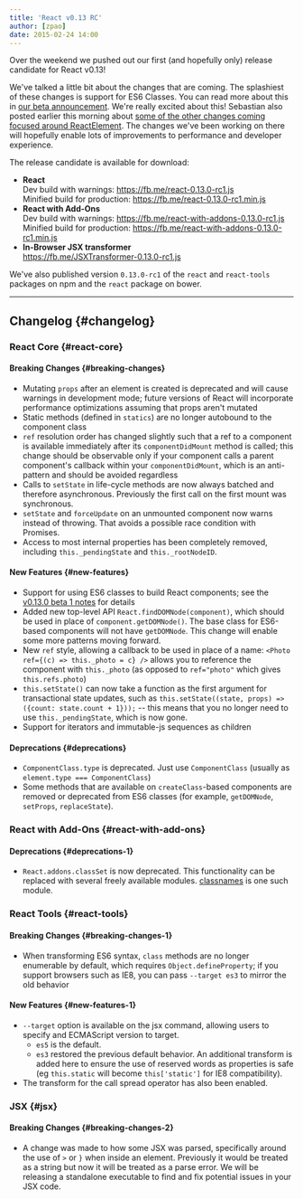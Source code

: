 ```yaml
---
title: 'React v0.13 RC'
author: [zpao]
date: 2015-02-24 14:00
---
```


Over the weekend we pushed out our first (and hopefully only) release candidate for React v0.13!

We've talked a little bit about the changes that are coming. The splashiest of these changes is support for ES6 Classes. You can read more about this in [our beta announcement](/blog/2015/01/27/react-v0.13.0-beta-1.html). We're really excited about this! Sebastian also posted earlier this morning about [some of the other changes coming focused around ReactElement](/blog/2015/02/24/streamlining-react-elements.html). The changes we've been working on there will hopefully enable lots of improvements to performance and developer experience.

The release candidate is available for download:

- **React**  
  Dev build with warnings: <https://fb.me/react-0.13.0-rc1.js>  
  Minified build for production: <https://fb.me/react-0.13.0-rc1.min.js>
- **React with Add-Ons**  
  Dev build with warnings: <https://fb.me/react-with-addons-0.13.0-rc1.js>  
  Minified build for production: <https://fb.me/react-with-addons-0.13.0-rc1.min.js>
- **In-Browser JSX transformer**  
  <https://fb.me/JSXTransformer-0.13.0-rc1.js>

We've also published version `0.13.0-rc1` of the `react` and `react-tools` packages on npm and the `react` package on bower.

---

## Changelog {#changelog}

### React Core {#react-core}

#### Breaking Changes {#breaking-changes}

- Mutating `props` after an element is created is deprecated and will cause warnings in development mode; future versions of React will incorporate performance optimizations assuming that props aren't mutated
- Static methods (defined in `statics`) are no longer autobound to the component class
- `ref` resolution order has changed slightly such that a ref to a component is available immediately after its `componentDidMount` method is called; this change should be observable only if your component calls a parent component's callback within your `componentDidMount`, which is an anti-pattern and should be avoided regardless
- Calls to `setState` in life-cycle methods are now always batched and therefore asynchronous. Previously the first call on the first mount was synchronous.
- `setState` and `forceUpdate` on an unmounted component now warns instead of throwing. That avoids a possible race condition with Promises.
- Access to most internal properties has been completely removed, including `this._pendingState` and `this._rootNodeID`.

#### New Features {#new-features}

- Support for using ES6 classes to build React components; see the [v0.13.0 beta 1 notes](/blog/2015/01/27/react-v0.13.0-beta-1.html) for details
- Added new top-level API `React.findDOMNode(component)`, which should be used in place of `component.getDOMNode()`. The base class for ES6-based components will not have `getDOMNode`. This change will enable some more patterns moving forward.
- New `ref` style, allowing a callback to be used in place of a name: `<Photo ref={(c) => this._photo = c} />` allows you to reference the component with `this._photo` (as opposed to `ref="photo"` which gives `this.refs.photo`)
- `this.setState()` can now take a function as the first argument for transactional state updates, such as `this.setState((state, props) => ({count: state.count + 1}));` -- this means that you no longer need to use `this._pendingState`, which is now gone.
- Support for iterators and immutable-js sequences as children

#### Deprecations {#deprecations}

- `ComponentClass.type` is deprecated. Just use `ComponentClass` (usually as `element.type === ComponentClass`)
- Some methods that are available on `createClass`-based components are removed or deprecated from ES6 classes (for example, `getDOMNode`, `setProps`, `replaceState`).

### React with Add-Ons {#react-with-add-ons}

#### Deprecations {#deprecations-1}

- `React.addons.classSet` is now deprecated. This functionality can be replaced with several freely available modules. [classnames](https://www.npmjs.com/package/classnames) is one such module.

### React Tools {#react-tools}

#### Breaking Changes {#breaking-changes-1}

- When transforming ES6 syntax, `class` methods are no longer enumerable by default, which requires `Object.defineProperty`; if you support browsers such as IE8, you can pass `--target es3` to mirror the old behavior

#### New Features {#new-features-1}

- `--target` option is available on the jsx command, allowing users to specify and ECMAScript version to target.
  - `es5` is the default.
  - `es3` restored the previous default behavior. An additional transform is added here to ensure the use of reserved words as properties is safe (eg `this.static` will become `this['static']` for IE8 compatibility).
- The transform for the call spread operator has also been enabled.

### JSX {#jsx}

#### Breaking Changes {#breaking-changes-2}

- A change was made to how some JSX was parsed, specifically around the use of `>` or `}` when inside an element. Previously it would be treated as a string but now it will be treated as a parse error. We will be releasing a standalone executable to find and fix potential issues in your JSX code.
